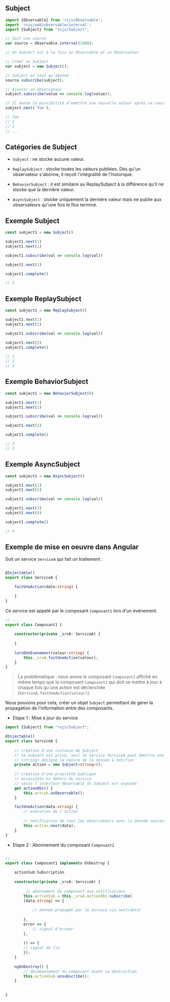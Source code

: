 ## Subject

```js
import {Observable} from 'rxjs/Observable';
import 'rxjs/add/observable/interval';
import {Subject} from "rxjs/Subject";

// Soit une source
var source = Observable.interval(1000);

// Un Subject est à la fois un Observable et un Observateur

// Créer un Subject
var subject = new Subject();

// Subject en tant qu'abonné
source.subscribe(subject);

// Ajouter un observateur
subject.subscribe(value => console.log(value));

// Il donne la possibilité d'emettre une nouvelle valeur après sa construction
subject.next('foo');

// foo
// 1
// 2
// ...

```

## Catégories de Subject

* `Subject` : ne stocke aucune valeur.

* `ReplaySubject` : stocke toutes les valeurs publiées. Dès qu'un observateur s'abonne, il reçoit l'intégralité de l'historique.

* `BehaviorSubject` : il est similaire au ReplaySubject à la différence qu'il ne stocke que la dernière valeur.

* `AsyncSubject` : stocke uniquement la dernière valeur mais ne publie aux observateurs qu'une fois le flux terminé.

## Exemple Subject

```js
const subject1 = new Subject()

subject1.next(1)
subject1.next(2)

subject1.subscribe(val => console.log(val))

subject1.next(3)

subject1.complete()

// 3

```

## Exemple ReplaySubject

```js
const subject1 = new ReplaySubject()

subject1.next(1)
subject1.next(2)

subject1.subscribe(val => console.log(val))

subject1.next(3)
subject1.complete()

// 1
// 2
// 3
```

## Exemple BehaviorSubject

```js
const subject1 = new BehaviorSubject(0)

subject1.next(1)
subject1.next(2)

subject1.subscribe(val => console.log(val))

subject1.next(3)

subject1.complete()

// 2
// 3

```

## Exemple AsyncSubject

```js
const subject1 = new AsyncSubject()

subject1.next(1)
subject1.next(2)

subject1.subscribe(val => console.log(val))

subject1.next(3)
subject1.next(4)

subject1.complete()

// 4
```

## Exemple de mise en oeuvre dans Angular


Soit un service `ServiceA` qui fait un traitement :

```ts

@Injectable()
export class ServiceA {

    faitUneAction(data:string) {
    
    }
}
```

Ce service est appelé par le composant `Composant1` lors d'un événement.


```ts
// ...
export class Composant1 {
    
    constructor(private _srvA: ServiceA) {
        
    }
    
    lorsDUnEvenement(valeur:string) {
        this._srvA.faitUneAction(valeur);
    }
}
```

> La problématique : nous avons le composant `Composant2` affiché en même temps que le composant `Composant1`
qui doit se mettre à jour à chaque fois qu'une action est déclenchée (`ServiceA.faitUneAction(valeur)`).

Nous pouvons pour cela, créer un objet `Subject` permettant de gérer la propagation de l'information entre des composants.

* Etape 1 : Mise à jour du service

```ts
import {Subject} from "rxjs/Subject";

@Injectable()
export class ServiceA {
    
    // création d'une instance de Subject
    // le subject est privé, seul le service ServiceA peut émettre une valeur
    // <string> désigne la nature de la donnée à notifier
    private action = new Subject<string>();
    
    // création d'une propriété publique
    // accessible en dehors du service
    // seule l'interface Observable du Subject est exposée
    get actionObs() {
        this.action.asObservable();
    }

    faitUneAction(data:string) {
        // exécution de l'action
        
        // notification de tous les observateurs avec la donnée courante
        this.action.next(data);
    }
}
```

* Etape 2 : Abonnement du composant `Composant2`

```ts

// ...
export class Composant1 implements OnDestroy {

    actionSub:Subscription
    
    constructor(private _srvA: ServiceA) {
        
         // abonnement du composant aux notifications
        this.actionSub = this._srvA.actionObs.subscribe(
        (data:string) => {
        
            // donnée propagée par le service via next(data)
        
        },
        error => {
            // signal d'erreur
        },
        
        () => {
        // signal de fin
        });    
    }
    
    ngOnDestroy() {
        // désabonnement du composant avant sa destruction
        this.actionSub.unsubscribe();      
    }
    
    
}
```



